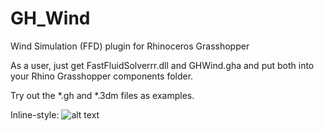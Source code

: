# GH_Wind
Wind Simulation (FFD) plugin for Rhinoceros Grasshopper

As a user, just get FastFluidSolverrr.dll and GHWind.gha and put both into your Rhino Grasshopper components folder.

Try out the *.gh and *.3dm files as examples.

Inline-style: 
![alt text](https://github.com/christophwaibel/GH_Wind/blob/master/slide0005_image017.gif "Logo Title Text 1")
